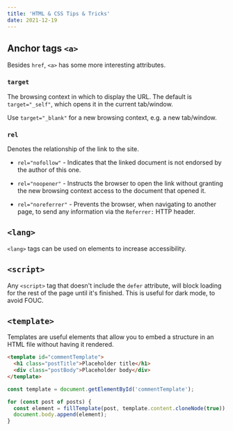 ```yaml
---
title: 'HTML & CSS Tips & Tricks'
date: 2021-12-19
---
```


## Anchor tags `<a>`

Besides `href`, `<a>` has some more interesting attributes.

### `target`

The browsing context in which to display the URL. The default is `target="_self"`, which opens it in the current tab/window.

Use `target="_blank"` for a new browsing context, e.g. a new tab/window.

### `rel`

Denotes the relationship of the link to the site.

- `rel="nofollow"` - Indicates that the linked document is not endorsed by the author of this one.

- `rel="noopener"` - Instructs the browser to open the link without granting the new browsing context access to the document that opened it.

- `rel="noreferrer"` - Prevents the browser, when navigating to another page, to send any information via the `Referrer:` HTTP header.

## `<lang>`

`<lang>` tags can be used on elements to increase accessibility.

## `<script>`

Any `<script>` tag that doesn't include the `defer` attribute, will block loading for the rest of the page until it's finished. This is useful for dark mode, to avoid FOUC.

## `<template>`

Templates are useful elements that allow you to embed a structure in an HTML file without having it rendered.

```html
<template id="commentTemplate">
  <h1 class="postTitle">Placeholder title</h1>
  <div class="postBody">Placeholder body</div>
</template>
```

```ts
const template = document.getElementById('commentTemplate');

for (const post of posts) {
  const element = fillTemplate(post, template.content.cloneNode(true));
  document.body.append(element);
}
```
